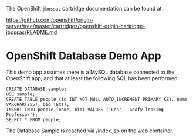 The OpenShift `jbossas` cartridge documentation can be found at:

https://github.com/openshift/origin-server/tree/master/cartridges/openshift-origin-cartridge-jbossas/README.md

# OpenShift Database Demo App

This demo app assumes there is a MySQL database connected to the OpenShift app, and that at least the following SQL has been performed:

    CREATE DATABASE sample;
    USE sample;
    CREATE TABLE people (id INT NOT NULL AUTO_INCREMENT PRIMARY KEY, name VARCHAR(255), bio TEXT);
    INSERT INTO people (name, bio) VALUES ('Len', 'Goofy-looking Professor');
    SELECT * FROM people;

The Database Sample is reached via /index.jsp on the web container.